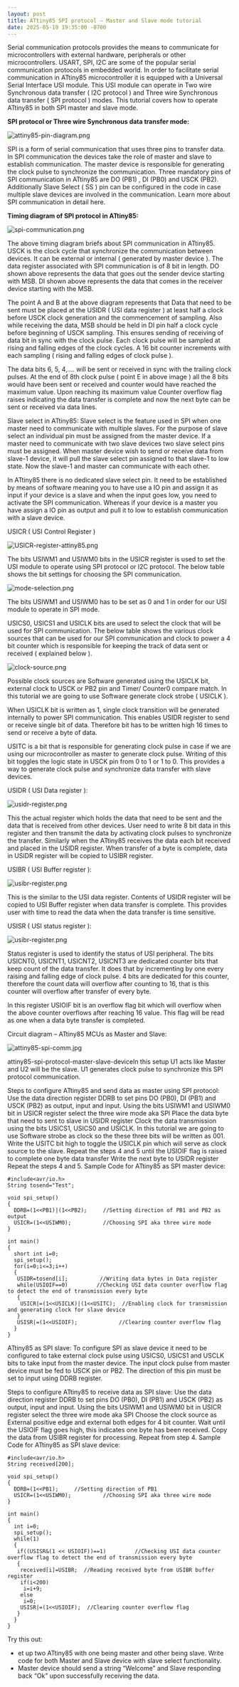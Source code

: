 ```yaml
---
layout: post
title: ATtiny85 SPI protocol – Master and Slave mode tutorial
date: 2025-05-19 19:35:00 -0700
---
```


Serial communication protocols provides the means to communicate for microcontrollers with external hardware, peripherals or other microcontrollers. USART, SPI, I2C are some of the popular serial communication protocols in embedded world. In order to facilitate serial communication in ATtiny85 microcontroller it is equipped with a Universal Serial Interface USI module. This USI module can operate in Two wire Synchronous data transfer ( I2C protocol ) and Three wire Synchronous data transfer ( SPI protocol ) modes. This tutorial covers how to operate ATtiny85 in both SPI master and slave mode.


__SPI protocol or Three wire Synchronous data transfer mode:__

![attiny85-pin-diagram.png](/assets/2025/attiny85-pin-diagram.png)

SPI is a form of serial communication that uses three pins to transfer data. In SPI communication the devices take the role of master and slave to establish communication. The master device is responsible for generating the clock pulse to synchronize the communication. Three mandatory pins of SPI communication in ATtiny85 are DO (PB1) , DI (PB0) and USCK (PB2). Additionally Slave Select  ( SS ) pin can be configured in the code in case multiple slave devices are involved in the communication. Learn more about SPI communication in detail here.

__Timing diagram of SPI protocol in ATtiny85:__

![spi-communication.png](/assets/2025/spi-communication.png)

The above timing diagram briefs about SPI communication in ATtiny85. USCK is the clock cycle that synchronize the communication between devices. It can be external or internal ( generated by master device ). The data register associated with SPI communication is of 8 bit in length. DO shown above represents the data that goes out the sender device starting with MSB. DI shown above represents the data that comes in the receiver device starting with the MSB.

The point A and B at the above diagram represents that Data that need to be sent must be placed at the USIDR ( USI data register ) at least half a clock before USCK clock generation and the commencement of sampling. Also while receiving the data, MSB should be held in DI pin half a clock cycle before beginning of USCK sampling. This ensures sending of receiving of data bit in sync with the clock pulse. Each clock pulse will be sampled at rising and falling edges of the clock cycles. A 16 bit counter increments with each sampling ( rising and falling edges of clock pulse ).

The data bits 6, 5, 4,…. will be sent or received in sync with the trailing clock pulses. At the end of 8th clock pulse ( point E in above image ) all the 8 bits would have been sent or received and counter would have reached the maximum value. Upon reaching its maximum value Counter overflow flag raises indicating the data transfer is complete and now the next byte can be sent or received via data lines.

Slave select in ATtiny85:
Slave select is the feature used in SPI when one master need to communicate with multiple slaves. For the purpose of slave select an individual pin must be assigned from the master device. If a master need to communicate with two slave devices two slave select pins must be assigned. When master device wish to send or receive data from slave-1 device, it will pull the slave select pin assigned to that slave-1 to low state. Now the slave-1 and master can communicate with each other.

In ATtiny85 there is no dedicated slave select pin. It need to be established by means of software meaning you to have use a IO pin and assign it as input if your device is a slave and when the input goes low, you need to activate the SPI communication. Whereas if your device is a master you have assign a IO pin as output and pull it to low to establish communication with a slave device.

USICR ( USI Control Register )

![USICR-register-attiny85.png](/assets/2025/USICR-register-attiny85.png)

The bits USIWM1 and USIWM0 bits in the USICR register is used to set the USI module to operate using SPI protocol or I2C protocol. The below table shows the bit settings for choosing the SPI communication.

![mode-selection.png](/assets/2025/mode-selection.png)

The bits USIWM1 and USIWM0 has to be set as 0 and 1 in order for our USI module to operate in SPI mode.

USICS0, USICS1 and USICLK bits are used to select the clock that will be used for SPI communication. The below table shows the various clock sources that can be used for our SPI communication and clock to power a 4 bit counter which is responsible for keeping the track of data sent or received ( explained below ).

![clock-source.png](/assets/2025/clock-source.png)

Possible clock sources are Software generated using the USICLK bit, external clock to USCK or PB2 pin and Timer/ Counter0 compare match. In this tutorial we are going to use Software generate clock strobe ( USICLK ).

When USICLK bit is written as 1, single clock transition will be generated internally to power SPI communication. This enables USIDR register to send or receive single bit of data. Therefore bit has to be written high 16 times to send or receive a byte of data.

USITC is a bit that is responsible for generating clock pulse in case if we are using our microcontroller as master to generate clock pulse. Writing of this bit toggles the logic state in USCK pin from 0 to 1 or 1 to 0. This provides a way to generate clock pulse and synchronize data transfer with slave devices.

USIDR ( USI Data register ):

![usidr-register.png](/assets/2025/usidr-register.png)


This the actual register which holds the data that need to be sent and the data that is received from other devices. User need to write 8 bit data in this register and then transmit the data by activating clock pulses to synchronize the transfer. Similarly when the ATtiny85 receives the data each bit received and placed in the USIDR register. When transfer of a byte is complete, data in USIDR register will be copied to USIBR register.

USIBR ( USI Buffer register ):

![usibr-register.png](/assets/2025/usibr-register.png)


This is the similar to the USI data register. Contents of USIDR register will be copied to USI Buffer register when data transfer is complete. This provides user with time to read the data when the data transfer is time sensitive.

USISR ( USI status register ):

![usibr-register.png](/assets/2025/usibr-register.png)

Status register is used to identify the status of USI peripheral. The bits USICNT0, USICNT1, USICNT2, USICNT3 are dedicated counter bits that keep count of the data transfer. It does that by incrementing by one every raising and falling edge of clock pulse. 4 bits are dedicated for this counter, therefore the count data will overflow after counting to 16, that is this counter will overflow after transfer of every byte.

In this register USIOIF bit is an overflow flag bit which will overflow when the above counter overflows after reaching 16 value. This flag will be read as one when a data byte transfer is completed.

Circuit diagram – ATtiny85 MCUs as Master and Slave:

![attiny85-spi-comm.jpg](/assets/2025/attiny85-spi-comm.jpg)

attiny85-spi-protocol-master-slave-deviceIn this setup U1 acts like Master and U2 will be the slave. U1 generates clock pulse to synchronize this SPI protocol communication.

Steps to configure ATtiny85 and send data as master using SPI protocol:
Use the data direction register DDRB to set pins DO (PB0),  DI (PB1) and USCK (PB2) as output, input and input.
Using the bits USIWM1 and USIWM0 bit in USICR register select the three wire mode aka SPI
Place the data byte that need to sent to slave in USIDR register
Clock the data transmission using the bits USICS1, USICS0 and USICLK. In this tutorial we are going to use Software strobe as clock so the these three bits will be written as 001.
Write the USITC bit high to toggle the USICLK pin which will serve as clock source to the slave.
Repeat the steps 4 and 5 until the USIOIF flag is raised to complete one byte data transfer
Write the next byte to USIDR register
Repeat the steps 4 and 5.
Sample Code for ATtiny85 as SPI master device:

```
#include<avr/io.h>
String tosend="Test";

void spi_setup()
{
  DDRB=(1<<PB1)|(1<<PB2);     //Setting direction of PB1 and PB2 as output
  USICR=(1<<USIWM0);          //Choosing SPI aka three wire mode
}

int main()
{
  short int i=0;
  spi_setup();
  for(i=0;i<=3;i++)
  {
   USIDR=tosend[i];          //Writing data bytes in Data register
   while(USIOIF==0)         //Checking USI data counter overflow flag to detect the end of transmission every byte
   {
    USICR|=(1<<USICLK)|(1<<USITC);  //Enabling clock for transmission and generating clock for slave device
   }
   USISR|=(1<<USIOIF);             //Clearing counter overflow flag
  }
}
```

ATtiny85 as SPI slave:
To configure SPI as slave device it need to be configured to take external clock pulse using USICS0, USICS1 and USCLK bits to take input from the master device. The input clock pulse from master device must be fed to USCK pin or PB2. The direction of this pin must be set to input using DDRB register.

Steps to configure ATtiny85 to receive data as SPI slave:
Use the data direction register DDRB to set pins DO (PB0),  DI (PB1) and USCK (PB2) as output, input and input.
Using the bits USIWM1 and USIWM0 bit in USICR register select the three wire mode aka SPI
Choose the clock source as External positive edge and external both edges for 4 bit counter.
Wait until the USIOIF flag goes high, this indicates one byte has been received.
Copy the data from USIBR register for processing.
Repeat from step 4.
Sample Code for ATtiny85 as SPI slave device:

```
#include<avr/io.h>
String received[200];

void spi_setup()
{
  DDRB=(1<<PB1);     //Setting direction of PB1
  USICR=(1<<USIWM0);          //Choosing SPI aka three wire mode
}

int main()
{
  int i=0;
  spi_setup();
  while(1)
  {
   if((USISR&(1 << USIOIF))==1)         //Checking USI data counter overflow flag to detect the end of transmission every byte
   {
    received[i]=USIBR;  //Reading received byte from USIBR buffer register
    if(i<200)
     i=i+9;
    else
     i=0;  
    USISR|=(1<<USIOIF);  //Clearing counter overflow flag
   }             
  }
}
```

Try this out:

* et up two ATtiny85 with one being master and other being slave. Write code for both Master and Slave device with slave select functionality.
* Master device should send a string “Welcome” and Slave responding back “Ok” upon successfully receiving the data.